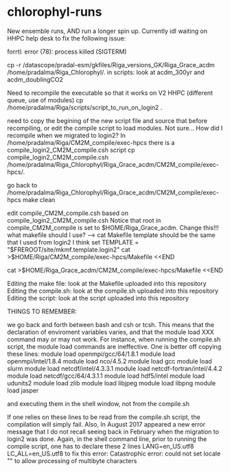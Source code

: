 # chlorophyl-runs
New ensemble runs, AND run a longer spin up.
Currently idl waiting on HHPC help desk to fix the following issue: 

forrtl: error (78): process killed (SIGTERM)


cp -r /datascope/pradal-esm/gkfiles/Riga_versions_GK/Riga_Grace_acdm /home/pradalma/Riga_Chlorophyl/.
in scripts: look at acdm_300yr and 
acdm_doublingCO2

Need to recompile the executable so that it works on V2 HHPC (different queue, use of modules)
cp /home/pradalma/Riga/scripts/script_to_run_on_login2 .

need to copy the begining of the new script file and source that before recompiling, or edit the compile script to load modules. 
Not sure...
How did I recompile when we migrated to login2?
In /home/pradalma/Riga/CM2M_compile/exec-hpcs there is a compile_login2_CM2M_compile.csh script 
cp compile_login2_CM2M_compile.csh /home/pradalma/Riga_Chlorophyl/Riga_Grace_acdm/CM2M_compile/exec-hpcs/.

go back to 
/home/pradalma/Riga_Chlorophyl/Riga_Grace_acdm/CM2M_compile/exec-hpcs
make clean

edit compile_CM2M_compile.csh based on compile_login2_CM2M_compile.csh
Notice that root in compile_CM2M_compile is set to $HOME/Riga_Grace_acdm. Change this!!!
what makefile should I use? --> cat Makefile
template should be the same that I used from login2 I think
set TEMPLATE = "$FREROOT/site/mkmf.template.login2"
cat >$HOME/Riga/CM2M_compile/exec-hpcs/Makefile <<END

cat >$HOME/Riga_Grace_acdm/CM2M_compile/exec-hpcs/Makefile <<END

Editing the make file: look at the Makefile uploaded into this repository
Editing the compile.sh: look at the compile.sh uploaded into this repository
Editing the script: look at the script uploaded into this repository


THINGS TO REMEMBER:

we go back and forth between bash and csh or tcsh. This means that the declaration of enviroment variables varies, and that the module load XXX command may or may not work. 
For instance, when running the compile.sh script, the module load commands are ineffective. One is better off copying these lines: module load openmpi/gcc/64/1.8.1
module load openmpi/intel/1.8.4
module load nco/4.5.2
module load gcc
module load slurm
module load netcdf/intel/4.3.3.1
module load netcdf-fortran/intel/4.4.2
module load netcdf/gcc/64/4.3.1.1
module load hdf5/intel
module load udunits2
module load zlib
module load libjpeg
module load libpng
module load jasper

 and executing them in the shell window, not from the compile.sh 
 
 If one relies on these lines to be read from the compile.sh script, the compilation will simply fail.
 Also, 
 In August 2017 appeared a new error message that I do not recall seeing back in February when the migration to login2 was done. Again, in the shell command line, prior to running the compile script, one has to declare these 2 lines LANG=en_US.utf8
LC_ALL=en_US.utf8 to fix this error:    Catastrophic error: could not set locale "" to allow processing of multibyte characters

